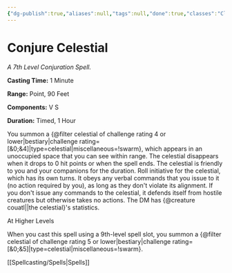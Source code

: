 ```yaml
---
{"dg-publish":true,"aliases":null,"tags":null,"done":true,"classes":"Cleric,","spellLevel":7,"school":"Conjuration","source":"PHB","permalink":"/spells/conjure-celestial/","dgHomeLink":false,"dgPassFrontmatter":true}
---
```


# Conjure Celestial
*A 7th Level Conjuration Spell.*

**Casting Time:** 1 Minute

**Range:** Point, 90 Feet

**Components:** V S 

**Duration:** Timed, 1 Hour

You summon a {@filter celestial of challenge rating 4 or lower|bestiary|challenge rating=[&0;&4]|type=celestial|miscellaneous=!swarm}, which appears in an unoccupied space that you can see within range. The celestial disappears when it drops to 0 hit points or when the spell ends.
The celestial is friendly to you and your companions for the duration. Roll initiative for the celestial, which has its own turns. It obeys any verbal commands that you issue to it (no action required by you), as long as they don't violate its alignment. If you don't issue any commands to the celestial, it defends itself from hostile creatures but otherwise takes no actions.
The DM has {@creature couatl||the celestial}'s statistics.

At Higher Levels

When you cast this spell using a 9th-level spell slot, you summon a {@filter celestial of challenge rating 5 or lower|bestiary|challenge rating=[&0;&5]|type=celestial|miscellaneous=!swarm}.

[[Spellcasting/Spells|Spells]]